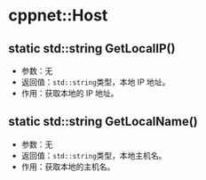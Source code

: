 # cppnet::Host
## static std::string GetLocalIP()
- 参数：无
- 返回值：`std::string`类型，本地 IP 地址。
- 作用：获取本地的 IP 地址。
## static std::string GetLocalName()
- 参数：无
- 返回值：`std::string`类型，本地主机名。
- 作用：获取本地的主机名。